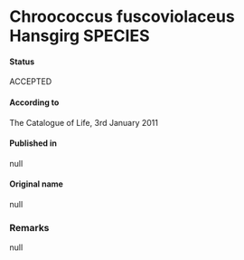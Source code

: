 # Chroococcus fuscoviolaceus Hansgirg SPECIES

#### Status
ACCEPTED

#### According to
The Catalogue of Life, 3rd January 2011

#### Published in
null

#### Original name
null

### Remarks
null